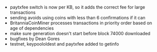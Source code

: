 * paytxfee switch is now per KB, so it adds the correct fee for large transactions
* sending avoids using coins with less than 6 confirmations if it can
* BritanniaCoinMiner processes transactions in priority order based on age of dependencies
* make sure generation doesn't start before block 74000 downloaded
* bugfixes by Dean Gores
* testnet, keypoololdest and paytxfee added to getinfo
